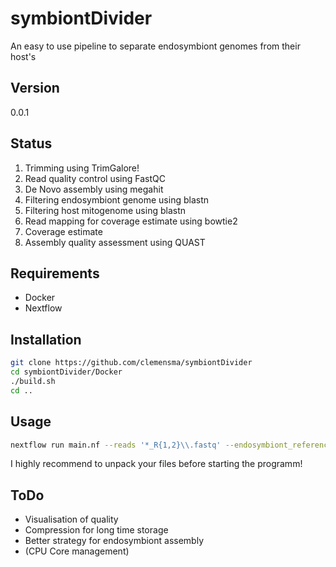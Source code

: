 # symbiontDivider
An easy to use pipeline to separate endosymbiont genomes from their host's

## Version

0.0.1

## Status

1. Trimming using TrimGalore!
2. Read quality control using FastQC
3. De Novo assembly using megahit
4. Filtering endosymbiont genome using blastn
5. Filtering host mitogenome using blastn
6. Read mapping for coverage estimate using bowtie2
7. Coverage estimate
8. Assembly quality assessment using QUAST

## Requirements

- Docker
- Nextflow

## Installation

```bash
git clone https://github.com/clemensma/symbiontDivider
cd symbiontDivider/Docker
./build.sh
cd ..
```

## Usage

```bash
nextflow run main.nf --reads '*_R{1,2}\\.fastq' --endosymbiont_reference '*_endosymRef\\.fna' -with-docker
```
I highly recommend to unpack your files before starting the programm!


## ToDo

- Visualisation of quality
- Compression for long time storage
- Better strategy for endosymbiont assembly
- (CPU Core management)

